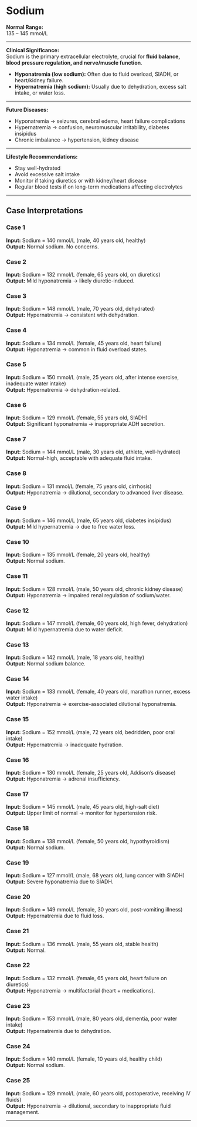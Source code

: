 # Sodium

**Normal Range:**  
135 – 145 mmol/L  

---

**Clinical Significance:**  
Sodium is the primary extracellular electrolyte, crucial for **fluid balance, blood pressure regulation, and nerve/muscle function**.  
- **Hyponatremia (low sodium):** Often due to fluid overload, SIADH, or heart/kidney failure.  
- **Hypernatremia (high sodium):** Usually due to dehydration, excess salt intake, or water loss.  

---

**Future Diseases:**  
- Hyponatremia → seizures, cerebral edema, heart failure complications  
- Hypernatremia → confusion, neuromuscular irritability, diabetes insipidus  
- Chronic imbalance → hypertension, kidney disease  

---

**Lifestyle Recommendations:**  
- Stay well-hydrated  
- Avoid excessive salt intake  
- Monitor if taking diuretics or with kidney/heart disease  
- Regular blood tests if on long-term medications affecting electrolytes  

---

## Case Interpretations

### Case 1  
**Input:** Sodium = 140 mmol/L (male, 40 years old, healthy)  
**Output:** Normal sodium. No concerns.  

### Case 2  
**Input:** Sodium = 132 mmol/L (female, 65 years old, on diuretics)  
**Output:** Mild hyponatremia → likely diuretic-induced.  

### Case 3  
**Input:** Sodium = 148 mmol/L (male, 70 years old, dehydrated)  
**Output:** Hypernatremia → consistent with dehydration.  

### Case 4  
**Input:** Sodium = 134 mmol/L (female, 45 years old, heart failure)  
**Output:** Hyponatremia → common in fluid overload states.  

### Case 5  
**Input:** Sodium = 150 mmol/L (male, 25 years old, after intense exercise, inadequate water intake)  
**Output:** Hypernatremia → dehydration-related.  

### Case 6  
**Input:** Sodium = 129 mmol/L (female, 55 years old, SIADH)  
**Output:** Significant hyponatremia → inappropriate ADH secretion.  

### Case 7  
**Input:** Sodium = 144 mmol/L (male, 30 years old, athlete, well-hydrated)  
**Output:** Normal-high, acceptable with adequate fluid intake.  

### Case 8  
**Input:** Sodium = 131 mmol/L (female, 75 years old, cirrhosis)  
**Output:** Hyponatremia → dilutional, secondary to advanced liver disease.  

### Case 9  
**Input:** Sodium = 146 mmol/L (male, 65 years old, diabetes insipidus)  
**Output:** Mild hypernatremia → due to free water loss.  

### Case 10  
**Input:** Sodium = 135 mmol/L (female, 20 years old, healthy)  
**Output:** Normal sodium.  

### Case 11  
**Input:** Sodium = 128 mmol/L (male, 50 years old, chronic kidney disease)  
**Output:** Hyponatremia → impaired renal regulation of sodium/water.  

### Case 12  
**Input:** Sodium = 147 mmol/L (female, 60 years old, high fever, dehydration)  
**Output:** Mild hypernatremia due to water deficit.  

### Case 13  
**Input:** Sodium = 142 mmol/L (male, 18 years old, healthy)  
**Output:** Normal sodium balance.  

### Case 14  
**Input:** Sodium = 133 mmol/L (female, 40 years old, marathon runner, excess water intake)  
**Output:** Hyponatremia → exercise-associated dilutional hyponatremia.  

### Case 15  
**Input:** Sodium = 152 mmol/L (male, 72 years old, bedridden, poor oral intake)  
**Output:** Hypernatremia → inadequate hydration.  

### Case 16  
**Input:** Sodium = 130 mmol/L (female, 25 years old, Addison’s disease)  
**Output:** Hyponatremia → adrenal insufficiency.  

### Case 17  
**Input:** Sodium = 145 mmol/L (male, 45 years old, high-salt diet)  
**Output:** Upper limit of normal → monitor for hypertension risk.  

### Case 18  
**Input:** Sodium = 138 mmol/L (female, 50 years old, hypothyroidism)  
**Output:** Normal sodium.  

### Case 19  
**Input:** Sodium = 127 mmol/L (male, 68 years old, lung cancer with SIADH)  
**Output:** Severe hyponatremia due to SIADH.  

### Case 20  
**Input:** Sodium = 149 mmol/L (female, 30 years old, post-vomiting illness)  
**Output:** Hypernatremia due to fluid loss.  

### Case 21  
**Input:** Sodium = 136 mmol/L (male, 55 years old, stable health)  
**Output:** Normal.  

### Case 22  
**Input:** Sodium = 132 mmol/L (female, 65 years old, heart failure on diuretics)  
**Output:** Hyponatremia → multifactorial (heart + medications).  

### Case 23  
**Input:** Sodium = 153 mmol/L (male, 80 years old, dementia, poor water intake)  
**Output:** Hypernatremia due to dehydration.  

### Case 24  
**Input:** Sodium = 140 mmol/L (female, 10 years old, healthy child)  
**Output:** Normal sodium.  

### Case 25  
**Input:** Sodium = 129 mmol/L (male, 60 years old, postoperative, receiving IV fluids)  
**Output:** Hyponatremia → dilutional, secondary to inappropriate fluid management.  

---
